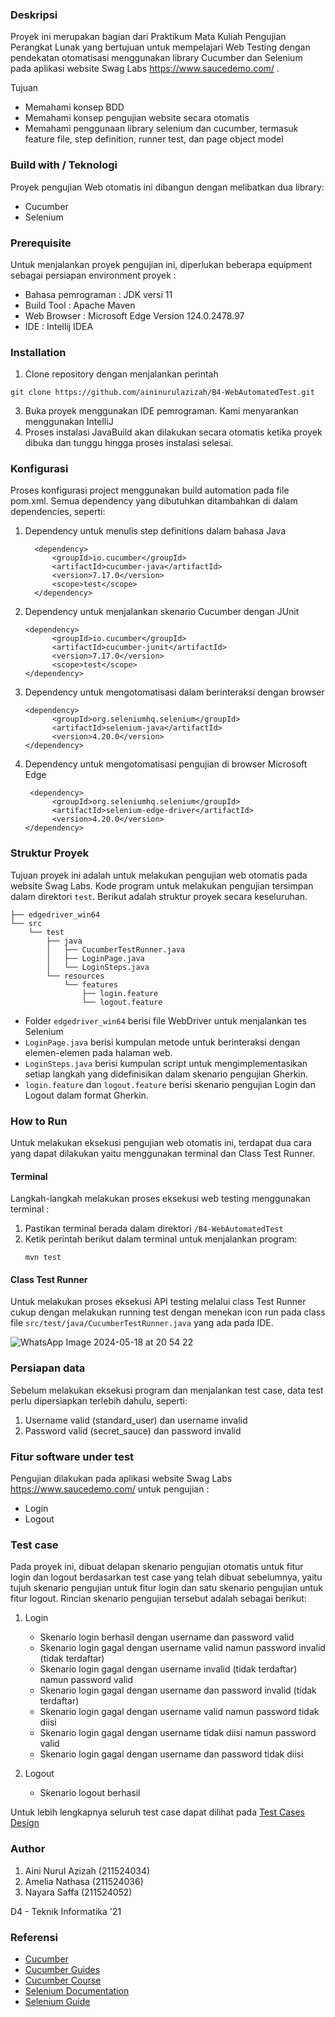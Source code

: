 ### Deskripsi ###
Proyek ini merupakan bagian dari Praktikum Mata Kuliah Pengujian Perangkat Lunak yang bertujuan untuk mempelajari Web Testing dengan pendekatan otomatisasi menggunakan library Cucumber dan Selenium pada aplikasi website Swag Labs https://www.saucedemo.com/ .

Tujuan
- Memahami konsep BDD
- Memahami konsep pengujian website secara otomatis
- Memahami penggunaan library selenium dan cucumber, termasuk feature file, step definition, runner test, dan page object model

### Build with / Teknologi ###
Proyek pengujian Web otomatis ini dibangun dengan melibatkan dua library:
- Cucumber
- Selenium

### Prerequisite ###
Untuk menjalankan proyek pengujian ini, diperlukan beberapa equipment sebagai persiapan environment proyek :
- Bahasa pemrograman : JDK versi 11
- Build Tool : Apache Maven
- Web Browser : Microsoft Edge Version 124.0.2478.97
- IDE : Intellij IDEA

### Installation ###
1. Clone repository dengan menjalankan perintah
```
git clone https://github.com/aininurulazizah/B4-WebAutomatedTest.git
```
3. Buka proyek menggunakan IDE pemrograman. Kami menyarankan menggunakan IntelliJ
4. Proses instalasi JavaBuild akan dilakukan secara otomatis ketika proyek dibuka dan tunggu hingga proses instalasi selesai.

### Konfigurasi ### 
Proses konfigurasi project menggunakan build automation pada file pom.xml. Semua dependency yang dibutuhkan ditambahkan di dalam dependencies, seperti: 
1. Dependency untuk menulis step definitions dalam bahasa Java 
    ```
      <dependency>
          <groupId>io.cucumber</groupId>
          <artifactId>cucumber-java</artifactId>
          <version>7.17.0</version>
          <scope>test</scope>
      </dependency>
    ```
    
2. Dependency untuk menjalankan skenario Cucumber dengan JUnit
    ```
    <dependency>
          <groupId>io.cucumber</groupId>
          <artifactId>cucumber-junit</artifactId>
          <version>7.17.0</version>
          <scope>test</scope>
    </dependency>
    ```

3. Dependency untuk mengotomatisasi dalam berinteraksi dengan browser
    ```
    <dependency>
          <groupId>org.seleniumhq.selenium</groupId>
          <artifactId>selenium-java</artifactId>
          <version>4.20.0</version>
    </dependency>
    ```

4. Dependency untuk mengotomatisasi pengujian di browser Microsoft Edge
    ```
     <dependency>
          <groupId>org.seleniumhq.selenium</groupId>
          <artifactId>selenium-edge-driver</artifactId>
          <version>4.20.0</version>
    </dependency>
    ```

### Struktur Proyek ###
Tujuan proyek ini adalah untuk melakukan pengujian web otomatis pada website Swag Labs. Kode program untuk melakukan pengujian tersimpan dalam direktori `test`. Berikut adalah struktur proyek secara keseluruhan.
```
├── edgedriver_win64
└── src
    └── test
        ├── java
        │   ├── CucumberTestRunner.java
        │   ├── LoginPage.java
        │   └── LoginSteps.java
        └── resources
            └── features
                ├── login.feature
                └── logout.feature
```
- Folder `edgedriver_win64` berisi file WebDriver untuk menjalankan tes Selenium
- `LoginPage.java` berisi kumpulan metode untuk berinteraksi dengan elemen-elemen pada halaman web.
- `LoginSteps.java` berisi kumpulan script untuk mengimplementasikan setiap langkah yang didefinisikan dalam skenario pengujian Gherkin.
- `login.feature` dan `logout.feature` berisi skenario pengujian Login dan Logout dalam format Gherkin.

### How to Run ###
Untuk melakukan eksekusi pengujian web otomatis ini, terdapat dua cara yang dapat dilakukan yaitu menggunakan terminal dan Class Test Runner. 

#### Terminal ####
Langkah-langkah melakukan proses eksekusi web testing menggunakan terminal : 
1. Pastikan terminal berada dalam direktori `/B4-WebAutomatedTest`
2. Ketik perintah berikut dalam terminal untuk menjalankan program:
    ```
    mvn test
    ```

#### Class Test Runner  ####
Untuk melakukan proses eksekusi API testing melalui class Test Runner cukup dengan melakukan running test dengan menekan icon run pada class file `src/test/java/CucumberTestRunner.java` yang ada pada IDE. 

![WhatsApp Image 2024-05-18 at 20 54 22](https://github.com/aininurulazizah/B4-WebAutomatedTest/assets/95161912/bcc86bf5-3725-470b-8c46-caf5689caaff)

### Persiapan data ###
Sebelum melakukan eksekusi program dan menjalankan test case, data test perlu dipersiapkan terlebih dahulu, seperti: 
1. Username valid (standard_user) dan username invalid 
2. Password valid (secret_sauce) dan password invalid

### Fitur software under test ###
Pengujian dilakukan pada aplikasi website Swag Labs https://www.saucedemo.com/ untuk pengujian : 
- Login 
- Logout

### Test case ###
Pada proyek ini, dibuat delapan skenario pengujian otomatis untuk fitur login dan logout berdasarkan test case yang telah dibuat sebelumnya, yaitu tujuh skenario pengujian untuk fitur login dan satu skenario pengujian untuk fitur logout. Rincian skenario pengujian tersebut adalah sebagai berikut:
1. Login 
   - Skenario login berhasil dengan username dan password valid 
   - Skenario login gagal dengan username valid namun password invalid (tidak terdaftar) 
   - Skenario login gagal dengan username invalid (tidak terdaftar) namun password valid 
   - Skenario login gagal dengan username dan password invalid (tidak terdaftar) 
   - Skenario login gagal dengan username valid namun password tidak diisi 
   - Skenario login gagal dengan username tidak diisi namun password valid 
   - Skenario login gagal dengan username dan password tidak diisi 

2. Logout 
   - Skenario logout berhasil 

Untuk lebih lengkapnya seluruh test case dapat dilihat pada [Test Cases Design](https://docs.google.com/spreadsheets/d/1EFZ4QCp-1uzH-Zub0y9JuZR-RrZTreOi/edit?usp=drive_link&ouid=102578719204334952162&rtpof=true&sd=true)

### Author ###
1. Aini Nurul Azizah (211524034)
2. Amelia Nathasa (211524036)
3. Nayara Saffa (211524052)

D4 - Teknik Informatika '21

### Referensi ###
- [Cucumber](https://cucumber.io/docs/cucumber/)
- [Cucumber Guides](https://cucumber.io/docs/guides/)
- [Cucumber Course](https://school.cucumber.io/ )
- [Selenium Documentation](https://www.selenium.dev/documentation/)
- [Selenium Guide](https://www.browserstack.com/guide/selenium-with-java-for-automated-test)

